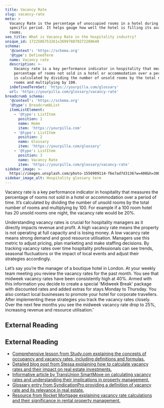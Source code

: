 ```yaml
---
title: Vacancy Rate
slug: vacancy-rate
meta: >
  Vacancy Rate is the percentage of unoccupied rooms in a hotel during a
  specific period. It helps gauge how well the hotel is filling its available
  rooms.
seo_title: What is Vacancy Rate in the hospitality industry?
unique_id: 1722586753261x369978870272208640
schema:
  '@context': 'https://schema.org'
  '@type': DefinedTerm
  name: Vacancy rate
  description: >-
    Vacancy rate is a key performance indicator in hospitality that measures the
    percentage of rooms not sold in a hotel or accommodation over a period. It
    is calculated by dividing the number of unsold rooms by the total number of
    rooms and multiplying by 100.
  inDefinedTermSet: 'https://yourpilla.com/glossary'
  url: 'https://yourpilla.com/glossary/vacancy-rate'
breadcrumb_schema:
  '@context': 'https://schema.org'
  '@type': BreadcrumbList
  itemListElement:
    - '@type': ListItem
      position: 1
      name: Home
      item: 'https://yourpilla.com'
    - '@type': ListItem
      position: 2
      name: Glossary
      item: 'https://yourpilla.com/glossary'
    - '@type': ListItem
      position: 3
      name: Vacancy Rate
      item: 'https://yourpilla.com/glossary/vacancy-rate'
sidebar_image: >-
  https://images.unsplash.com/photo-1556909114-f6e7ad7d3136?w=400&h=300&fit=crop&auto=format
sidebar_image_alt: Hospitality glossary term
---
```


Vacancy rate is a key performance indicator in hospitality that measures the percentage of rooms not sold in a hotel or accommodation over a period of time. It’s calculated by dividing the number of unsold rooms by the total number of rooms and multiplying by 100. For example if a 100 room hotel has 20 unsold rooms one night, the vacancy rate would be 20%.

Understanding vacancy rates is crucial for hospitality managers as it directly impacts revenue and profit. A high vacancy rate means the property is not operating at full capacity and is losing money. A low vacancy rate means strong demand and good resource utilisation. Managers use this metric to adjust pricing, plan marketing and make staffing decisions. By tracking vacancy rates over time hospitality professionals can see trends, seasonal fluctuations or the impact of local events and adjust their strategies accordingly.

Let’s say you’re the manager of a boutique hotel in London. At your weekly team meeting you review the vacancy rates for the past month. You see that midweek vacancy rates have been consistently high at 40%. Armed with this information you decide to create a special 'Midweek Break' package with discounted rates and added extras for stays Monday to Thursday. You also contact local businesses to promote your hotel for corporate travellers. After implementing these strategies you track the vacancy rates closely. Over the next few months you see the midweek vacancy rate drop to 25%, increasing revenue and resource utilisation.'

## External Reading



## External Reading

*   [Comprehensive lesson from Study.com explaining the concepts of occupancy and vacancy rates, including definitions and formulas.](https://study.com/academy/lesson/occupancy-vacancy-analysis-definition-process.html)
*   [Detailed blog post from Stessa explaining how to calculate vacancy rates and their impact on real estate investments.](https://www.stessa.com/blog/vacancy-rate/)
*   [Informative article by TransUnion SmartMove on calculating vacancy rates and understanding their implications in property management.](https://www.mysmartmove.com/blog/calculating-vacancy-rate)
*   [Glossary entry from SyndicationPro providing a definition of vacancy rate and its relevance in real estate.](https://syndicationpro.com/glossary-definitions/vacancy-rate)
*   [Resource from Rocket Mortgage explaining vacancy rate calculations and their significance in rental property management.](https://www.rocketmortgage.com/learn/vacancy-rate)
